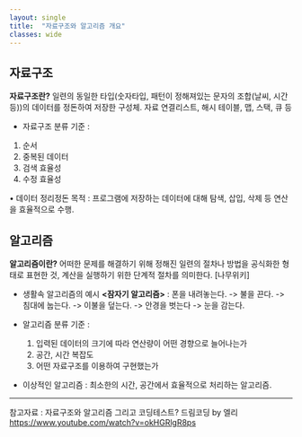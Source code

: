 ```yaml
---
layout: single
title:  "자료구조와 알고리즘 개요"
classes: wide
---
```


## 자료구조
**자료구조란?**
일련의 동일한 타입(숫자타입, 패턴이 정해져있는 문자의 조합(날씨, 시간 등))의 데이터를 정돈하여 저장한 구성체.
자료 연결리스트, 해시 테이블, 맵, 스택, 큐 등
* 자료구조 분류 기준 :
1. 순서
2. 중복된 데이터
3. 검색 효율성
4. 수정 효율성

• 데이터 정리정돈 목적 : 프로그램에 저장하는 데이터에 대해 탐색, 삽입, 삭제 등 연산을 효율적으로 수행.

## 알고리즘

**알고리즘이란?**
    어떠한 문제를 해결하기 위해 정해진 일련의 절차나 방법을 공식화한 형태로 표현한 것, 계산을 실행하기 위한 단계적 절차를 의미한다. [나무위키]

* 생활속 알고리즘의 예시
**<잠자기 알고리즘>** :
    폰을 내려놓는다. -> 불을 끈다.
    -> 침대에 눕는다. -> 이불을 덮는다. -> 안경을 벗는다 -> 눈을 감는다.

* 알고리즘 분류 기준 :
    1. 입력된 데이터의 크기에 따라 연산량이 어떤 경향으로 늘어나는가
    2. 공간, 시간 복잡도
    3. 어떤 자료구조를 이용하여 구현했는가
* 이상적인 알고리즘 : 최소한의 시간, 공간에서 효율적으로 처리하는 알고리즘.

-----

참고자료 :
자료구조와 알고리즘 그리고 코딩테스트?
드림코딩 by 엘리
https://www.youtube.com/watch?v=okHGRlgR8ps